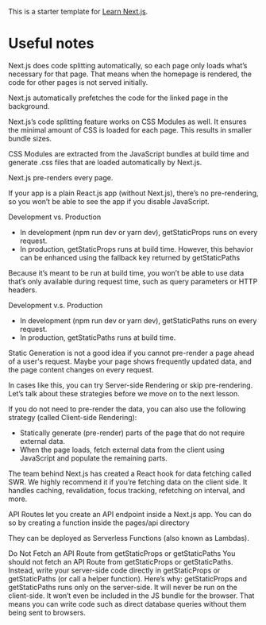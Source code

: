 This is a starter template for [Learn Next.js](https://nextjs.org/learn).

Useful notes
============

Next.js does code splitting automatically, so each page only loads what’s necessary for that page. That means when the homepage is rendered, the code for other pages is not served initially.

Next.js automatically prefetches the code for the linked page in the background.

Next.js’s code splitting feature works on CSS Modules as well. It ensures the minimal amount of CSS is loaded for each page. This results in smaller bundle sizes.

CSS Modules are extracted from the JavaScript bundles at build time and generate .css files that are loaded automatically by Next.js.

Next.js pre-renders every page. 

If your app is a plain React.js app (without Next.js), there’s no pre-rendering, so you won’t be able to see the app if you disable JavaScript.

Development vs. Production
* In development (npm run dev or yarn dev), getStaticProps runs on every request.
* In production, getStaticProps runs at build time. However, this behavior can be enhanced using the fallback key returned by getStaticPaths

Because it’s meant to be run at build time, you won’t be able to use data that’s only available during request time, such as query parameters or HTTP headers.

Development v.s. Production
* In development (npm run dev or yarn dev), getStaticPaths runs on every request.
* In production, getStaticPaths runs at build time.

Static Generation is not a good idea if you cannot pre-render a page ahead of a user's request. Maybe your page shows frequently updated data, and the page content changes on every request.

In cases like this, you can try Server-side Rendering or skip pre-rendering. Let’s talk about these strategies before we move on to the next lesson.

If you do not need to pre-render the data, you can also use the following strategy (called Client-side Rendering):
* Statically generate (pre-render) parts of the page that do not require external data.
* When the page loads, fetch external data from the client using JavaScript and populate the remaining parts.	

The team behind Next.js has created a React hook for data fetching called SWR. We highly recommend it if you’re fetching data on the client side. It handles caching, revalidation, focus tracking, refetching on interval, and more.

API Routes let you create an API endpoint inside a Next.js app. You can do so by creating a function inside the pages/api directory

They can be deployed as Serverless Functions (also known as Lambdas).

Do Not Fetch an API Route from getStaticProps or getStaticPaths
You should not fetch an API Route from getStaticProps or getStaticPaths. Instead, write your server-side code directly in getStaticProps or getStaticPaths (or call a helper function).
Here’s why: getStaticProps and getStaticPaths runs only on the server-side. It will never be run on the client-side. It won’t even be included in the JS bundle for the browser. That means you can write code such as direct database queries without them being sent to browsers.


